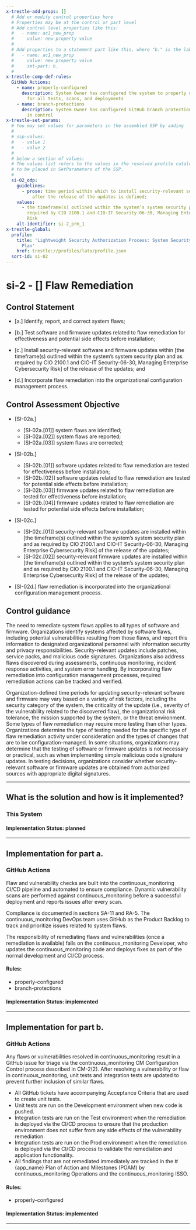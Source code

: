 ```yaml
---
x-trestle-add-props: []
  # Add or modify control properties here
  # Properties may be at the control or part level
  # Add control level properties like this:
  #   - name: ac1_new_prop
  #     value: new property value
  #
  # Add properties to a statement part like this, where "b." is the label of the target statement part
  #   - name: ac1_new_prop
  #     value: new property value
  #     smt-part: b.
  #
x-trestle-comp-def-rules:
  GitHub Actions:
    - name: properly-configured
      description: System Owner has configured the system to properly utilize CI/CD
        for all tests, scans, and deployments
    - name: branch-protections
      description: System Owner has configured GitHub branch protections as described
        in control
x-trestle-set-params:
  # You may set values for parameters in the assembled SSP by adding
  #
  # ssp-values:
  #   - value 1
  #   - value 2
  #
  # below a section of values:
  # The values list refers to the values in the resolved profile catalog, and the ssp-values represent new values
  # to be placed in SetParameters of the SSP.
  #
  si-02_odp:
    guidelines:
      - prose: time period within which to install security-relevant software updates
          after the release of the updates is defined;
    values:
      - the timeframe(s) outlined within the system’s system security plan and as
        required by CIO 2100.1 and CIO-IT Security-06-30, Managing Enterprise Cybersecurity
        Risk
    alt-identifier: si-2_prm_1
x-trestle-global:
  profile:
    title: 'Lightweight Security Authorization Process: System Security and Privacy
      Plan'
    href: trestle://profiles/lato/profile.json
  sort-id: si-02
---
```


# si-2 - \[\] Flaw Remediation

## Control Statement

- \[a.\] Identify, report, and correct system flaws;

- \[b.\] Test software and firmware updates related to flaw remediation for effectiveness and potential side effects before installation;

- \[c.\] Install security-relevant software and firmware updates within [the timeframe(s) outlined within the system’s system security plan and as required by CIO 2100.1 and CIO-IT Security-06-30, Managing Enterprise Cybersecurity Risk] of the release of the updates; and

- \[d.\] Incorporate flaw remediation into the organizational configuration management process.

## Control Assessment Objective

- \[SI-02a.\]

  - \[SI-02a.[01]\] system flaws are identified;
  - \[SI-02a.[02]\] system flaws are reported;
  - \[SI-02a.[03]\] system flaws are corrected;

- \[SI-02b.\]

  - \[SI-02b.[01]\] software updates related to flaw remediation are tested for effectiveness before installation;
  - \[SI-02b.[02]\] software updates related to flaw remediation are tested for potential side effects before installation;
  - \[SI-02b.[03]\] firmware updates related to flaw remediation are tested for effectiveness before installation;
  - \[SI-02b.[04]\] firmware updates related to flaw remediation are tested for potential side effects before installation;

- \[SI-02c.\]

  - \[SI-02c.[01]\] security-relevant software updates are installed within [the timeframe(s) outlined within the system’s system security plan and as required by CIO 2100.1 and CIO-IT Security-06-30, Managing Enterprise Cybersecurity Risk] of the release of the updates;
  - \[SI-02c.[02]\] security-relevant firmware updates are installed within [the timeframe(s) outlined within the system’s system security plan and as required by CIO 2100.1 and CIO-IT Security-06-30, Managing Enterprise Cybersecurity Risk] of the release of the updates;

- \[SI-02d.\] flaw remediation is incorporated into the organizational configuration management process.

## Control guidance

The need to remediate system flaws applies to all types of software and firmware. Organizations identify systems affected by software flaws, including potential vulnerabilities resulting from those flaws, and report this information to designated organizational personnel with information security and privacy responsibilities. Security-relevant updates include patches, service packs, and malicious code signatures. Organizations also address flaws discovered during assessments, continuous monitoring, incident response activities, and system error handling. By incorporating flaw remediation into configuration management processes, required remediation actions can be tracked and verified.

Organization-defined time periods for updating security-relevant software and firmware may vary based on a variety of risk factors, including the security category of the system, the criticality of the update (i.e., severity of the vulnerability related to the discovered flaw), the organizational risk tolerance, the mission supported by the system, or the threat environment. Some types of flaw remediation may require more testing than other types. Organizations determine the type of testing needed for the specific type of flaw remediation activity under consideration and the types of changes that are to be configuration-managed. In some situations, organizations may determine that the testing of software or firmware updates is not necessary or practical, such as when implementing simple malicious code signature updates. In testing decisions, organizations consider whether security-relevant software or firmware updates are obtained from authorized sources with appropriate digital signatures.

______________________________________________________________________

## What is the solution and how is it implemented?

<!-- For implementation status enter one of: implemented, partial, planned, alternative, not-applicable -->

<!-- Note that the list of rules under ### Rules: is read-only and changes will not be captured after assembly to JSON -->

### This System

<!-- Add implementation prose for the main This System component for control: si-2 -->

#### Implementation Status: planned

______________________________________________________________________

## Implementation for part a.

### GitHub Actions

Flaw and vulnerability checks are built into the continuous_monitoring CI/CD pipeline and automated to ensure compliance. Dynamic vulnerability scans are performed against continuous_monitoring before a successful deployment and reports issues after every scan.

Compliance is documented in sections SA-11 and RA-5. The continuous_monitoring DevOps team uses GitHub as the Product Backlog to track and prioritize issues related to system flaws.

The responsibility of remediating flaws and vulnerabilities (once a remediation is available) falls on the continuous_monitoring Developer, who updates the continuous_monitoring code and deploys fixes as part of the normal development and CI/CD process.

#### Rules:

  - properly-configured
  - branch-protections

#### Implementation Status: implemented

______________________________________________________________________

## Implementation for part b.

### GitHub Actions

Any flaws or vulnerabilities resolved in continuous_monitoring result in a GitHub issue for triage via the continuous_monitoring CM Configuration Control process described in CM-2(2). After resolving a vulnerability or flaw in continuous_monitoring, unit tests and integration tests are updated to prevent further inclusion of similar flaws.

* All GitHub tickets have accompanying Acceptance Criteria that are used to create unit tests.
* Unit tests are run on the Development environment when new code is pushed.
* Integration tests are run on the Test environment when the remediation is deployed via the CI/CD process to ensure that the production environment does not suffer from any side effects of the vulnerability remediation.
* Integration tests are run on the Prod environment when the remediation is deployed via the CI/CD process to validate the remediation and application functionality.
* All findings that are not remediated immediately are tracked in the #{app_name} Plan of Action and Milestones (POAM) by continuous_monitoring Operations and the continuous_monitoring ISSO.

#### Rules:

  - properly-configured

#### Implementation Status: implemented

______________________________________________________________________
